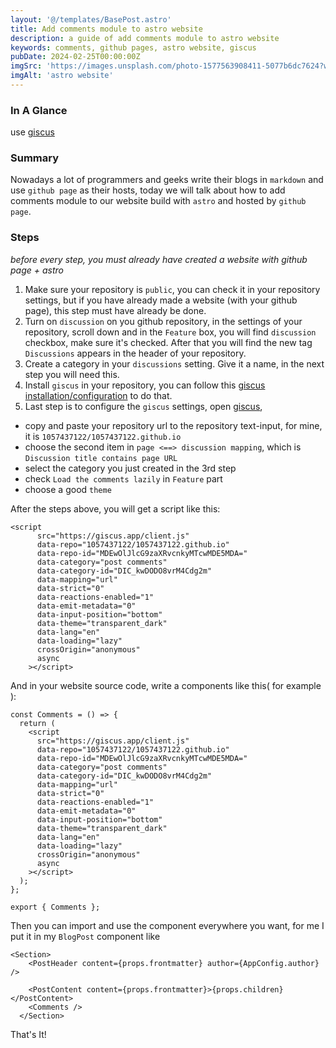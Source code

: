 ```yaml
---
layout: '@/templates/BasePost.astro'
title: Add comments module to astro website
description: a guide of add comments module to astro website
keywords: comments, github pages, astro website, giscus
pubDate: 2024-02-25T00:00:00Z
imgSrc: 'https://images.unsplash.com/photo-1577563908411-5077b6dc7624?w=800&auto=format&fit=crop&q=60&ixlib=rb-4.0.3&ixid=M3wxMjA3fDB8MHxzZWFyY2h8Mnx8Y2hhdHxlbnwwfHwwfHx8MA%3D%3D'
imgAlt: 'astro website'
---
```



### In A Glance

use <a href="https://giscus.app/" target="_blank">giscus</a>

### Summary

Nowadays a lot of programmers and geeks write their blogs in `markdown` and use `github page` as their hosts, today we will talk about how to add comments module to our website build with `astro` and hosted by `github page`.


### Steps

_before every step, you must already have created a website with github page + astro_

1. Make sure your repository is `public`, you can check it in your repository settings, but if you have already made a website (with your github page), this step must have already be done.
2. Turn on `discussion` on you github repository, in the settings of your repository, scroll down and in the `Feature` box, you will find `discussion` checkbox, make sure it's checked. After that you will find the new tag `Discussions` appears in the header of your repository.
3. Create a category in your `discussions` setting. Give it a name, in the next step you will need this.
3. Install `giscus` in your repository, you can follow this <a href="https://github.com/apps/giscus" target="_blank">giscus installation/configuration</a> to do that.
4. Last step is to configure the `giscus` settings, open <a href="https://giscus.app/" target="_blank">giscus</a>, 
  
  * copy and paste your repository url to the repository text-input, for mine, it is `1057437122/1057437122.github.io`
  * choose the second item in `page <==> discussion mapping`, which is `Discussion title contains page URL`
  * select the category you just created in the 3rd step
  * check `Load the comments lazily` in `Feature` part
  * choose a good `theme`

After the steps above, you will get a script like this:

```
<script
      src="https://giscus.app/client.js"
      data-repo="1057437122/1057437122.github.io"
      data-repo-id="MDEwOlJlcG9zaXRvcnkyMTcwMDE5MDA="
      data-category="post comments"
      data-category-id="DIC_kwDODO8vrM4Cdg2m"
      data-mapping="url"
      data-strict="0"
      data-reactions-enabled="1"
      data-emit-metadata="0"
      data-input-position="bottom"
      data-theme="transparent_dark"
      data-lang="en"
      data-loading="lazy"
      crossOrigin="anonymous"
      async
    ></script>
```

And in your website source code, write a components like this( for example ):

```
const Comments = () => {
  return (
    <script
      src="https://giscus.app/client.js"
      data-repo="1057437122/1057437122.github.io"
      data-repo-id="MDEwOlJlcG9zaXRvcnkyMTcwMDE5MDA="
      data-category="post comments"
      data-category-id="DIC_kwDODO8vrM4Cdg2m"
      data-mapping="url"
      data-strict="0"
      data-reactions-enabled="1"
      data-emit-metadata="0"
      data-input-position="bottom"
      data-theme="transparent_dark"
      data-lang="en"
      data-loading="lazy"
      crossOrigin="anonymous"
      async
    ></script>
  );
};

export { Comments };

```


Then you can import and use the component everywhere you want, for me I put it in my `BlogPost` component like 

```
<Section>
    <PostHeader content={props.frontmatter} author={AppConfig.author} />

    <PostContent content={props.frontmatter}>{props.children}</PostContent>
    <Comments />
  </Section>
```


That's It!